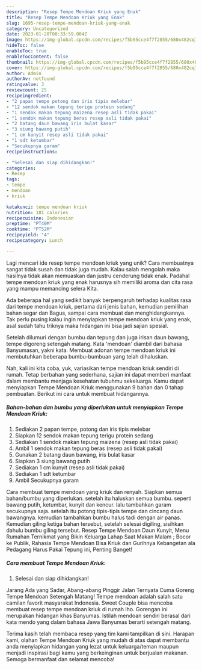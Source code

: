 ```yaml
---
description: "Resep Tempe Mendoan Kriuk yang Enak"
title: "Resep Tempe Mendoan Kriuk yang Enak"
slug: 1695-resep-tempe-mendoan-kriuk-yang-enak
category: Uncategorized
date: 2023-01-20T08:33:59.004Z
image: https://img-global.cpcdn.com/recipes/f5b95cce4f7f2855/680x482cq70/tempe-mendoan-kriuk-foto-resep-utama.jpg
hideToc: false
enableToc: true
enableTocContent: false
thumbnail: https://img-global.cpcdn.com/recipes/f5b95cce4f7f2855/680x482cq70/tempe-mendoan-kriuk-foto-resep-utama.jpg
cover: https://img-global.cpcdn.com/recipes/f5b95cce4f7f2855/680x482cq70/tempe-mendoan-kriuk-foto-resep-utama.jpg
author: Admin
authorAv: notfound
ratingvalue: 3
reviewcount: 25
recipeingredient:
- "2 papan tempe potong dan iris tipis melebar"
- "12 sendok makan tepung terigu protein sedang"
- "1 sendok makan tepung maizena resep asli tidak pakai"
- "1 sendok makan tepung beras resep asli tidak pakai"
- "2 batang daun bawang iris bulat kasar"
- "3 siung bawang putih"
- "1 cm kunyit resep asli tidak pakai"
- "1 sdt ketumbar"
- "Secukupnya garam"
recipeinstructions:

- "Selesai dan siap dihidangkan!"
categories:
- Resep
tags:
- tempe
- mendoan
- kriuk

katakunci: tempe mendoan kriuk 
nutrition: 181 calories
recipecuisine: Indonesian
preptime: "PT40M"
cooktime: "PT52M"
recipeyield: "4"
recipecategory: Lunch

---
```





Lagi mencari ide resep tempe mendoan kriuk yang unik? Cara membuatnya sangat tidak susah dan tidak juga mudah. Kalau salah mengolah maka hasilnya tidak akan memuaskan dan justru cenderung tidak enak. Padahal tempe mendoan kriuk yang enak harusnya sih memiliki aroma dan cita rasa yang mampu memancing selera Kita.





Ada beberapa hal yang sedikit banyak berpengaruh terhadap kualitas rasa dari tempe mendoan kriuk, pertama dari jenis bahan, kemudian pemilihan bahan segar dan Bagus, sampai cara membuat dan menghidangkannya. Tak perlu pusing kalau ingin menyiapkan tempe mendoan kriuk yang enak,      asal sudah tahu triknya maka hidangan ini bisa jadi sajian spesial.














Setelah dilumuri dengan bumbu dan tepung dan juga irisan daun bawang, tempe digoreng setengah matang. Kata &#39;mendoan&#39; diambil dari bahasa Banyumasan, yakni kata. Membuat adonan tempe mendoan kriuk ini membutuhkan beberapa bumbu-bumbuan yang telah dihaluskan.






Nah, kali ini kita coba, yuk, variasikan tempe mendoan kriuk sendiri di rumah. Tetap berbahan yang sederhana, sajian ini dapat memberi manfaat dalam membantu menjaga kesehatan tubuhmu sekeluarga. Kamu dapat menyiapkan Tempe Mendoan Kriuk menggunakan 9 bahan dan 0 tahap pembuatan. Berikut ini cara untuk membuat hidangannya.

<!--inarticleads1-->

##### Bahan-bahan dan bumbu yang diperlukan untuk menyiapkan Tempe Mendoan Kriuk:

1. Sediakan 2 papan tempe, potong dan iris tipis melebar
1. Siapkan 12 sendok makan tepung terigu protein sedang
1. Sediakan 1 sendok makan tepung maizena (resep asli tidak pakai)
1. Ambil 1 sendok makan tepung beras (resep asli tidak pakai)
1. Gunakan 2 batang daun bawang, iris bulat kasar
1. Siapkan 3 siung bawang putih
1. Sediakan 1 cm kunyit (resep asli tidak pakai)
1. Sediakan 1 sdt ketumbar
1. Ambil Secukupnya garam


Cara membuat tempe mendoan yang kriuk dan renyah. Siapkan semua bahan/bumbu yang diperlukan. setelah itu haluskan semua bumbu. seperti bawang putih, ketumbar, kunyit dan kencur. lalu tambahkan garam secukupnya saja. setelah itu potong tipis-tipis tempe dan cincang daun bawangnya. kemudian tambahkan bumbu halus tadi dengan air panas. Kemudian giling ketiga bahan tersebut, setelah selesai digiling, sisihkan dahulu bumbu giling tersebut. Resep Tempe Mendoan Daun Kunyit, Menu Rumahan Ternikmat yang Bikin Keluarga Lahap Saat Makan Malam ; Bocor ke Publik, Rahasia Tempe Mendoan Bisa Kriuk dan Gurihnya Kebangetan ala Pedagang Harus Pakai Tepung ini, Penting Banget! 

<!--inarticleads2-->

##### Cara membuat Tempe Mendoan Kriuk:


1. Selesai dan siap dihidangkan!

Jarang Ada yang Sadar, Abang-abang Pinggir Jalan Ternyata Cuma Goreng Tempe Mendoan Setengah Matang! Tempe mendoan adalah salah satu camilan favorit masyarakat Indonesia. Sweet Couple bisa mencoba membuat resep tempe mendoan kriuk di rumah lho. Gorengan ini merupakan hidangan khas Banyumas. Istilah mendoan sendiri berasal dari kata mendo yang dalam bahasa Jawa Banyumas berarti setengah matang. 

Terima kasih telah membaca resep yang tim kami tampilkan di sini. Harapan kami, olahan Tempe Mendoan Kriuk yang mudah di atas dapat membantu anda menyiapkan hidangan yang lezat untuk keluarga/teman maupun menjadi inspirasi bagi kamu yang berkeinginan untuk berjualan makanan. Semoga bermanfaat dan selamat mencoba!
